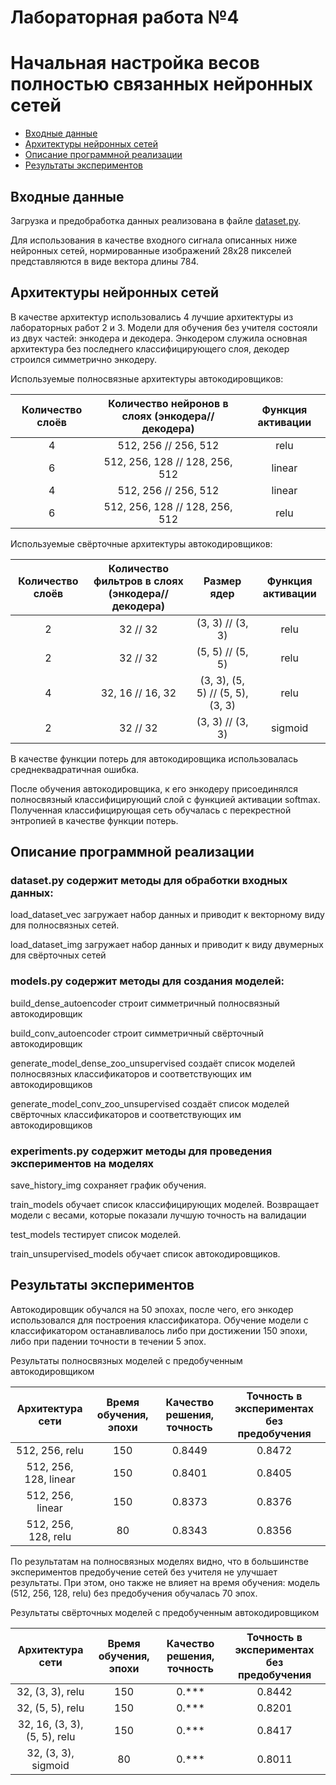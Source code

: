 # Лабораторная работа №4
# Начальная настройка весов полностью связанных нейронных сетей

+ [Входные данные](#Format_input)
+ [Архитектуры нейронных сетей](#NN_architecture)
+ [Описание программной реализации](#Description)
+ [Результаты экспериментов](#Results)


## <a name="Format_input"></a>	Входные данные
Загрузка и предобработка данных реализована в файле [dataset.py](https://github.com/Edvard-Hagerup-Grieg/UNN-DeepLearningTeam/blob/report_lab2/lab2/dataset.py).


Для использования в качестве входного сигнала описанных ниже нейронных сетей, нормированные изображений 28x28 пикселей представляются в виде вектора длины 784.


## <a name="NN_architecture"></a>	Архитектуры нейронных сетей
В качестве архитектур использовались 4 лучшие архитектуры из лабораторных работ 2 и 3. Модели для обучения без учителя состояли из двух частей: энкодера и декодера. Энкодером служила основная архитектура без последнего классифицирующего слоя, декодер строился симметрично энкодеру.

Используемые полносвязные архитектуры автокодировщиков:

| Количество слоёв | Количество нейронов в слоях (энкодера//декодера) | Функция активации |
|:----------------:|:---------------------------:|:--------:|
| 4 | 512, 256 // 256, 512 | relu |
| 6 | 512, 256, 128 // 128, 256, 512 | linear |
| 4 | 512, 256 // 256, 512 | linear |
| 6 | 512, 256, 128 // 128, 256, 512 | relu |

Используемые свёрточные архитектуры автокодировщиков:

| Количество слоёв | Количество фильтров в слоях (энкодера//декодера) | Размер ядер | Функция активации |
|:----------------:|:---------------------------:|:--------:|:---:|
| 2 | 32 // 32 | (3, 3) // (3, 3) | relu |
| 2 | 32 // 32 | (5, 5) // (5, 5) | relu |
| 4 | 32, 16 // 16, 32 | (3, 3), (5, 5) // (5, 5), (3, 3) | relu |
| 2 | 32 // 32 | (3, 3) // (3, 3) | sigmoid |

В качестве функции потерь для автокодировщика использовалась среднеквадратичная ошибка.

После обучения автокодировщика, к его энкодеру присоединялся полносвязный классифицирующий слой с функцией активации softmax.
Полученная классифицирующая сеть обучалась с перекрестной энтропией в качестве функции потерь.

## <a name="Description"></a>	Описание программной реализации

### dataset.py содержит методы для обработки входных данных:

load_dataset_vec загружает набор данных и приводит к векторному виду для полносвязных сетей.

load_dataset_img загружает набор данных и приводит к виду двумерных для свёрточных сетей

### models.py содержит методы для создания моделей:

build_dense_autoencoder строит симметричный полносвязный автокодировщик

build_conv_autoencoder строит симметричный свёрточный автокодировщик

generate_model_dense_zoo_unsupervised создаёт список моделей полносвязных классификаторов и соответствующих им автокодировщиков

generate_model_conv_zoo_unsupervised создаёт список моделей свёрточных классификаторов и соответствующих им автокодировщиков

### experiments.py содержит методы для проведения экспериментов на моделях

save_history_img сохраняет график обучения.

train_models обучает список классифицирующих моделей. Возвращает модели с весами, которые показали лучшую точность на валидации

test_models тестирует список моделей.

train_unsupervised_models обучает список автокодировщиков.

## <a name="Results"></a>	Результаты экспериментов
Автокодировщик обучался на 50 эпохах, после чего, его энкодер использовался для построения классификатора. 
Обучение модели с классификатором останавливалось либо при достижении 150 эпохи, либо при падении точности в течении 5 эпох.

Результаты полносвязных моделей с предобученным автокодировщиком

| Архитектура сети| Время обучения, эпохи | Качество решения, точность| Точность в экспериментах без предобучения
|:----------------:|:---------------------------:|:----------------------:|:-----:|
| 512, 256, relu | 150 | 0.8449 | 0.8472 |
| 512, 256, 128, linear | 150 | 0.8401 | 0.8405 |
| 512, 256, linear | 150 | 0.8373 |0.8376|
| 512, 256, 128, relu | 80 | 0.8343 | 0.8356 |

По результатам на полносвязных моделях видно, что в большинстве экспериментов предобучение сетей без учителя не улучшает результаты. При этом, оно также не влияет на время обучения: модель (512, 256, 128, relu) без предобучения обучалась 70 эпох.

Результаты cвёрточных моделей с предобученным автокодировщиком

| Архитектура сети| Время обучения, эпохи | Качество решения, точность| Точность в экспериментах без предобучения
|:----------------:|:---------------------------:|:----------------------:|:-----:|
| 32, (3, 3), relu| 150 | 0.*** | 0.8442 |
| 32, (5, 5), relu | 150 | 0.*** | 0.8201 |
| 32, 16, (3, 3), (5, 5), relu | 150 | 0.*** |0.8417|
| 32, (3, 3), sigmoid | 80 | 0.*** | 0.8011 |

